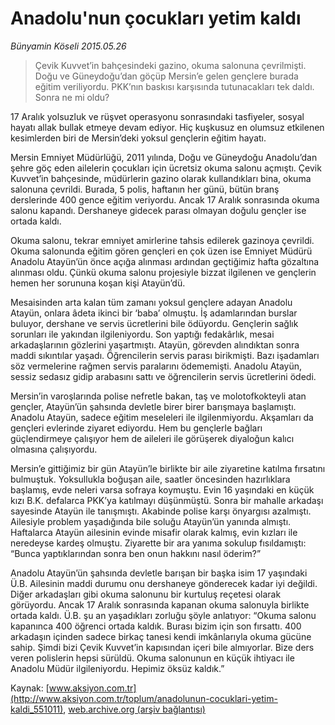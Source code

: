 # Anadolu'nun çocukları yetim kaldı

*Bünyamin Köseli 2015.05.26*

<div class="pNewsDetailMainContent ctx_content" itemprop="articleBody">
 <blockquote>
  <p>
   Çevik Kuvvet’in bahçesindeki gazino, okuma salonuna çevrilmişti. Doğu ve Güneydoğu’dan göçüp Mersin’e gelen gençlere burada eğitim veriliyordu. PKK’nın baskısı karşısında tutunacakları tek daldı. Sonra ne mi oldu?
  </p>
 </blockquote>
 <p>
  17 Aralık yolsuzluk ve rüşvet operasyonu sonrasındaki tasfiyeler, sosyal hayatı allak bullak etmeye devam ediyor. Hiç kuşkusuz en olumsuz etkilenen kesimlerden biri de Mersin’deki yoksul gençlerin eğitim hayatı.
 </p>
 <p>
  Mersin Emniyet Müdürlüğü, 2011 yılında, Doğu ve Güneydoğu Anadolu’dan şehre göç eden ailelerin çocukları için ücretsiz okuma salonu açmıştı. Çevik Kuvvet’in bahçesinde, müdürlerin gazino olarak kullandıkları bina, okuma salonuna çevrildi. Burada, 5 polis, haftanın her günü, bütün branş derslerinde 400 gence eğitim veriyordu. Ancak 17 Aralık sonrasında okuma salonu kapandı. Dershaneye gidecek parası olmayan doğulu gençler ise ortada kaldı.
 </p>
 <p>
  Okuma salonu, tekrar emniyet amirlerine tahsis edilerek gazinoya çevrildi. Okuma salonunda eğitim gören gençleri en çok üzen ise Emniyet Müdürü Anadolu Atayün’ün önce açığa alınması ardından geçtiğimiz hafta gözaltına alınması oldu. Çünkü okuma salonu projesiyle bizzat ilgilenen ve gençlerin hemen her sorununa koşan kişi Atayün’dü.
 </p>
 <p>
  Mesaisinden arta kalan tüm zamanı yoksul gençlere adayan Anadolu Atayün, onlara âdeta ikinci bir ‘baba’ olmuştu. İş adamlarından burslar buluyor, dershane ve servis ücretlerini bile ödüyordu. Gençlerin sağlık sorunları ile yakından ilgileniyordu. Son yaptığı fedakârlık, mesai arkadaşlarının gözlerini yaşartmıştı. Atayün, görevden alındıktan sonra maddi sıkıntılar yaşadı. Öğrencilerin servis parası birikmişti. Bazı işadamları söz vermelerine rağmen servis paralarını ödememişti. Anadolu Atayün, sessiz sedasız gidip arabasını sattı ve öğrencilerin servis ücretlerini ödedi.
 </p>
 <p>
  Mersin’in varoşlarında polise nefretle bakan, taş ve molotofkokteyli atan gençler, Atayün’ün şahsında devletle birer birer barışmaya başlamıştı. Anadolu Atayün, sadece eğitim meseleleri ile ilgilenmiyordu. Akşamları da gençleri evlerinde ziyaret ediyordu. Hem bu gençlerle bağları güçlendirmeye çalışıyor hem de aileleri ile görüşerek diyaloğun kalıcı olmasına çalışıyordu.
 </p>
 <p>
  Mersin’e gittiğimiz bir gün Atayün’le birlikte bir aile ziyaretine katılma fırsatını bulmuştuk. Yoksullukla boğuşan aile, saatler öncesinden hazırlıklara başlamış, evde neleri varsa sofraya koymuştu. Evin 16 yaşındaki en küçük kızı B.K. defalarca PKK’ya katılmayı düşünmüştü. Sonra bir mahalle arkadaşı sayesinde Atayün ile tanışmıştı. Akabinde polise karşı önyargısı azalmıştı. Ailesiyle problem yaşadığında bile soluğu Atayün’ün yanında almıştı. Haftalarca Atayün ailesinin evinde misafir olarak kalmış, evin kızları ile neredeyse kardeş olmuştu. Ziyarette bir ara yanıma sokulup fısıldamıştı: “Bunca yaptıklarından sonra ben onun hakkını nasıl öderim?”
 </p>
 <p>
  Anadolu Atayün’ün şahsında devletle barışan bir başka isim 17 yaşındaki Ü.B. Ailesinin maddi durumu onu dershaneye gönderecek kadar iyi değildi. Diğer arkadaşları gibi okuma salonunu bir kurtuluş reçetesi olarak görüyordu. Ancak 17 Aralık sonrasında kapanan okuma salonuyla birlikte ortada kaldı. Ü.B. şu an yaşadıkları zorluğu şöyle anlatıyor: “Okuma salonu kapanınca 400 öğrenci ortada kaldık. Burası bizim için son fırsattı. 400 arkadaşın içinden sadece birkaç tanesi kendi imkânlarıyla okuma gücüne sahip. Şimdi bizi Çevik Kuvvet’in kapısından içeri bile almıyorlar. Bize ders veren polislerin hepsi sürüldü. Okuma salonunun en küçük ihtiyacı ile Anadolu Müdür ilgileniyordu. Hepimiz öksüz kaldık.”
 </p>
</div>


Kaynak: [www.aksiyon.com.tr](http://www.aksiyon.com.tr/toplum/anadolunun-cocuklari-yetim-kaldi_551011), [web.archive.org (arşiv bağlantısı)](http://web.archive.org/web/20151214162453/http://www.aksiyon.com.tr/toplum/anadolunun-cocuklari-yetim-kaldi_551011)
